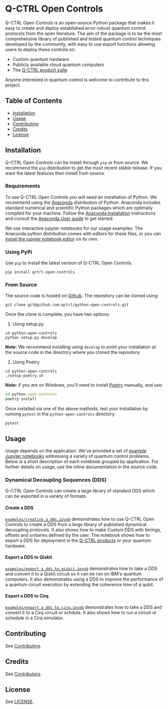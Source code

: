 # Q-CTRL Open Controls #

Q-CTRL Open Controls is an open-source Python package that makes it easy to create and deploy established error-robust quantum control protocols from the open literature. The aim of the package is to be the most comprehensive library of published and tested quantum control techniques developed by the community, with easy to use export functions allowing users to deploy these controls on:

* Custom quantum hardware
* Publicly available cloud quantum computers
* The [Q-CTRL product suite](https://q-ctrl.com/products/)

Anyone interested in quantum control is welcome to contribute to this project.

## Table of Contents ##

* [Installation](#installation)
* [Usage](#usage)
* [Contributing](#contributing)
* [Credits](#credits)
* [License](#license)

## Installation ##

Q-CTRL Open Controls can be install through `pip` or from source. We recommend the `pip` distribution to get the most recent stable release. If you want the latest features then install from source.

### Requirements ###

To use Q-CTRL Open Controls you will need an installation of Python. We recommend using the [Anaconda](https://www.anaconda.com/) distribution of Python. Anaconda includes standard numerical and scientific Python packages which are optimally compiled for your machine. Follow the [Anaconda Installation](https://docs.anaconda.com/anaconda/install/) instructions and consult the [Anaconda User guide](https://docs.anaconda.com/anaconda/user-guide/) to get started.

We use interactive jupyter notebooks for our usage examples. The Anaconda python distribution comes with editors for these files, or you can [install the jupyter notebook editor](https://jupyter.org/install) on its own.

### Using PyPi ###

Use `pip` to install the latest version of Q-CTRL Open Controls.

```shell
pip install qctrl-open-controls
```

### From Source ###

The source code is hosted on [Github](https://github.com/qctrl/python-open-controls). The repository can be cloned using

```shell
git clone git@github.com:qctrl/python-open-controls.git
```

Once the clone is complete, you have two options:

1. Using setup.py

```shell
cd python-open-controls
python setup.py develop
```

**Note:** We recommend installing using `develop` to point your installation at the source code in the directory where you cloned the repository.

2. Using Poetry

```shell
cd python-open-controls
./setup-poetry.sh
```

**Note:** if you are on Windows, you'll need to install [Poetry](https://poetry.eustace.io) manually, and use:

```cmd
cd python-open-controls
poetry install
```

Once installed via one of the above methods, test your installation by running `pytest` in the `python-open-controls` directory.

```shell
pytest
```

## Usage ###

Usage depends on the application. We've provided a set of [example Jupyter notebooks](examples) addressing a variety of quantum control problems. Below is a short description of each notebook grouped by application. For further details on usage, use the inline documentation in the source code.

### Dynamical Decoupling Sequences (DDS) ###

Q-CTRL Open Controls can create a large library of standard DDS which can be exported in a variety of formats.

#### Create a DDS ####

[`examples/creating_a_dds.ipynb`](examples/creating_a_dds.ipynb) demonstrates how to use Q-CTRL Open Controls to create a DDS from a large library of published dynamical decoupling protocols. It also shows how to make Custom DDS with timings, offsets and unitaries defined by the user. The notebook shows how to export a DDS for deployment in the [Q-CTRL products](https://q-ctrl.com/products/) or your quantum hardware.

#### Export a DDS to Qiskit ####

[`examples/export_a_dds_to_qiskit.ipynb`](examples/export_a_dds_to_qiskit.ipynb) demonstrates how to take a DDS and convert it to a Qiskit circuit so it can be run on IBM's quantum computers. It also demonstrates using a DDS to improve the performance of a quantum circuit execution by extending the coherence time of a qubit.

#### Export a DDS to Cirq ####

[`examples/export_a_dds_to_cirq.ipynb`](examples/export_a_dds_to_cirq.ipynb) demonstrates how to take a DDS and convert it to a Cirq circuit or schdule. It also shows how to run a circuit or schedule in a Cirq simulator.

## Contributing ##

See [Contributing](https://github.com/qctrl/.github/blob/master/CONTRIBUTING.md).

## Credits ##

See [Contributors](https://github.com/qctrl/python-open-controls/graphs/contributors).

## License ##

See [LICENSE](LICENSE).
